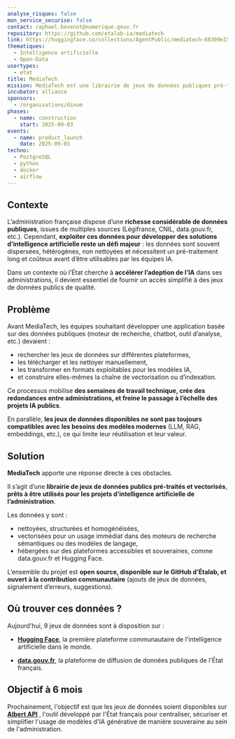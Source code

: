 ```yaml
---
analyse_risques: false
mon_service_securise: false
contact: raphael.bevenot@numerique.gouv.fr
repository: https://github.com/etalab-ia/mediatech
link: https://huggingface.co/collections/AgentPublic/mediatech-68309e15729011f49ef505e8
thematiques:
  - Intelligence artificielle
  - Open-Data
usertypes:
  - etat
title: MediaTech
mission: MediaTech est une librairie de jeux de données publiques pré-traités et vectorisés, conçus pour être immédiatement exploitable dans des projets d’intelligence artificielle.
incubator: alliance
sponsors:
  - /organisations/dinum
phases:
  - name: construction
    start: 2025-09-03
events:
  - name: product_launch
    date: 2025-09-03
techno:
  - PostgreSQL
  - python
  - docker
  - airflow
---
```

## **Contexte**

L’administration française dispose d’une **richesse considérable de données publiques**, issues de multiples sources (Légifrance, CNIL, data.gouv.fr, etc.). Cependant, **exploiter ces données pour développer des solutions d’intelligence artificielle reste un défi majeur** : les données sont souvent dispersées, hétérogènes, non nettoyées et nécessitent un pré-traitement long et coûteux avant d’être utilisables par les équipes IA.

Dans un contexte où l’État cherche à **accélérer l’adoption de l’IA** dans ses administrations, il devient essentiel de fournir un accès simplifié à des jeux de données publics de qualité.

## **Problème**

Avant MediaTech, les équipes souhaitant développer une application basée sur des données publiques (moteur de recherche, chatbot, outil d’analyse, etc.) devaient :

- rechercher les jeux de données sur différentes plateformes,
- les télécharger et les nettoyer manuellement,
- les transformer en formats exploitables pour les modèles IA,
- et construire elles-mêmes la chaîne de vectorisation ou d’indexation.

Ce processus mobilise **des semaines de travail technique, crée des redondances entre administrations, et freine le passage à l’échelle des projets IA publics**.

En parallèle, **les jeux de données disponibles ne sont pas toujours compatibles avec les besoins des modèles modernes** (LLM, RAG, embeddings, etc.), ce qui limite leur réutilisation et leur valeur.

## **Solution**

**MediaTech** apporte une réponse directe à ces obstacles.

Il s’agit d’une **librairie de jeux de données publics pré-traités et vectorisés**, **prêts à être utilisés pour les projets d’intelligence artificielle de l’administration**.

Les données y sont :
- nettoyées, structurées et homogénéisées,
- vectorisées pour un usage immédiat dans des moteurs de recherche sémantiques ou des modèles de langage,
- hébergées sur des plateformes accessibles et souveraines, comme data.gouv.fr
 et Hugging Face.

L’ensemble du projet est **open source, disponible sur le GitHub d’Étalab, et ouvert à la contribution communautaire** (ajouts de jeux de données, signalement d’erreurs, suggestions).

## Où trouver ces données ?

Aujourd'hui, 9 jeux de données sont à disposition sur :

* **[Hugging Face](https://huggingface.co/collections/AgentPublic/mediatech-68309e15729011f49ef505e8)**, la première plateforme communautaire de l'intelligence artificielle dans le monde.

* **[data.gouv.fr](http://data.gouv.fr)**, la plateforme de diffusion de données publiques de l'État français.

## Objectif à 6 mois

Prochainement, l'objectif est que les jeux de données soient disponibles su&#x72;**&#x20;[Albert API](https://alliance.numerique.gouv.fr/produit/albert/)&#x20;**, l'outil développé par l'État français pour centraliser, sécuriser et simplifier l'usage de modèles d'IA générative de manière souveraine au sein de l'administration.


